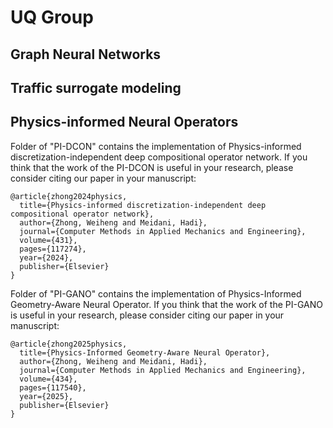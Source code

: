 # UQ Group

## Graph Neural Networks

## Traffic surrogate modeling

## Physics-informed Neural Operators

Folder of "PI-DCON" contains the implementation of Physics-informed discretization-independent deep compositional operator network. If you think that the work of the PI-DCON is useful in your research, please consider citing our paper in your manuscript:
```
@article{zhong2024physics,
  title={Physics-informed discretization-independent deep compositional operator network},
  author={Zhong, Weiheng and Meidani, Hadi},
  journal={Computer Methods in Applied Mechanics and Engineering},
  volume={431},
  pages={117274},
  year={2024},
  publisher={Elsevier}
}
```

Folder of "PI-GANO" contains the implementation of Physics-Informed Geometry-Aware Neural Operator. If you think that the work of the PI-GANO is useful in your research, please consider citing our paper in your manuscript:
```
@article{zhong2025physics,
  title={Physics-Informed Geometry-Aware Neural Operator},
  author={Zhong, Weiheng and Meidani, Hadi},
  journal={Computer Methods in Applied Mechanics and Engineering},
  volume={434},
  pages={117540},
  year={2025},
  publisher={Elsevier}
}
```



